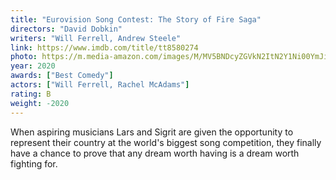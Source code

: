 ```yaml
---
title: "Eurovision Song Contest: The Story of Fire Saga"
directors: "David Dobkin"
writers: "Will Ferrell, Andrew Steele"
link: https://www.imdb.com/title/tt8580274
photo: https://m.media-amazon.com/images/M/MV5BNDcyZGVkN2ItN2Y1Ni00YmJiLWJkYjEtYTI2YWJmMGU2NTViXkEyXkFqcGdeQXVyMDM2NDM2MQ@@._V1_FMjpg_UX1280_.jpg
year: 2020
awards: ["Best Comedy"]
actors: ["Will Ferrell, Rachel McAdams"]
rating: B
weight: -2020
---
```

When aspiring musicians Lars and Sigrit are given the opportunity to represent their country at the world's biggest song competition, they finally have a chance to prove that any dream worth having is a dream worth fighting for.